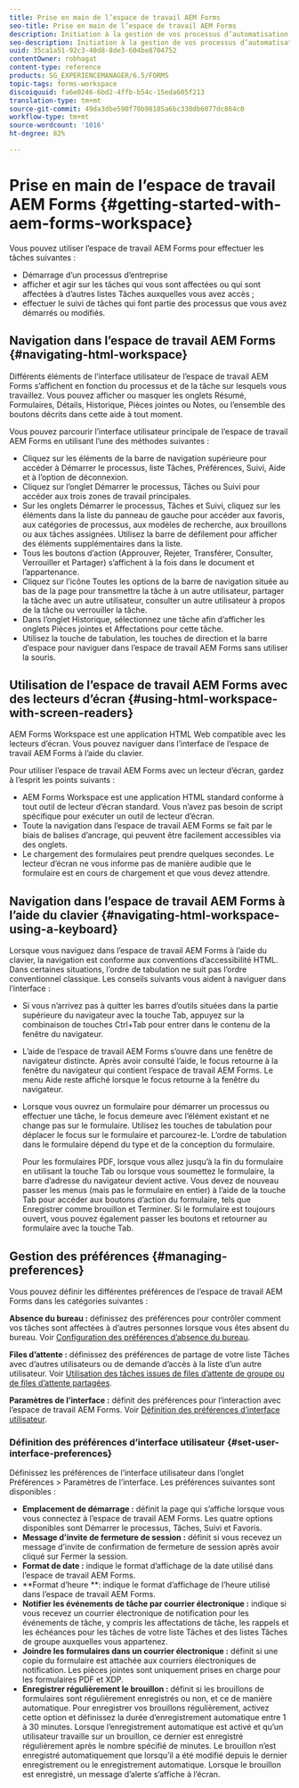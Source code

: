 ```yaml
---
title: Prise en main de l’espace de travail AEM Forms
seo-title: Prise en main de l’espace de travail AEM Forms
description: Initiation à la gestion de vos processus d’automatisation d’entreprise avec l’espace de travail LiveCycle AEM Forms.
seo-description: Initiation à la gestion de vos processus d’automatisation d’entreprise avec l’espace de travail LiveCycle AEM Forms.
uuid: 35ca1a51-92c3-40d8-8de3-604be8704752
contentOwner: robhagat
content-type: reference
products: SG_EXPERIENCEMANAGER/6.5/FORMS
topic-tags: forms-workspace
discoiquuid: fa6e0246-6bd2-4ffb-b54c-15eda605f213
translation-type: tm+mt
source-git-commit: 49da3dbe590f70b98185a6bc330db6077dc864c0
workflow-type: tm+mt
source-wordcount: '1016'
ht-degree: 82%

---
```



# Prise en main de l’espace de travail AEM Forms {#getting-started-with-aem-forms-workspace}

Vous pouvez utiliser l’espace de travail AEM Forms pour effectuer les tâches suivantes :

* Démarrage d’un processus d’entreprise
* afficher et agir sur les tâches qui vous sont affectées ou qui sont affectées à d’autres listes Tâches auxquelles vous avez accès ;
* effectuer le suivi de tâches qui font partie des processus que vous avez démarrés ou modifiés.

## Navigation dans l’espace de travail AEM Forms {#navigating-html-workspace}

Différents éléments de l’interface utilisateur de l’espace de travail AEM Forms s’affichent en fonction du processus et de la tâche sur lesquels vous travaillez. Vous pouvez afficher ou masquer les onglets Résumé, Formulaires, Détails, Historique, Pièces jointes ou Notes, ou l’ensemble des boutons décrits dans cette aide à tout moment.

Vous pouvez parcourir l’interface utilisateur principale de l’espace de travail AEM Forms en utilisant l’une des méthodes suivantes :

* Cliquez sur les éléments de la barre de navigation supérieure pour accéder à Démarrer le processus, liste Tâches, Préférences, Suivi, Aide et à l’option de déconnexion.
* Cliquez sur l’onglet Démarrer le processus, Tâches ou Suivi pour accéder aux trois zones de travail principales.
* Sur les onglets Démarrer le processus, Tâches et Suivi, cliquez sur les éléments dans la liste du panneau de gauche pour accéder aux favoris, aux catégories de processus, aux modèles de recherche, aux brouillons ou aux tâches assignées. Utilisez la barre de défilement pour afficher des éléments supplémentaires dans la liste.
* Tous les boutons d’action (Approuver, Rejeter, Transférer, Consulter, Verrouiller et Partager) s’affichent à la fois dans le document et l’appartenance.
* Cliquez sur l’icône Toutes les options de la barre de navigation située au bas de la page pour transmettre la tâche à un autre utilisateur, partager la tâche avec un autre utilisateur, consulter un autre utilisateur à propos de la tâche ou verrouiller la tâche.
* Dans l’onglet Historique, sélectionnez une tâche afin d’afficher les onglets Pièces jointes et Affectations pour cette tâche.
* Utilisez la touche de tabulation, les touches de direction et la barre d’espace pour naviguer dans l’espace de travail AEM Forms sans utiliser la souris.

## Utilisation de l’espace de travail AEM Forms avec des lecteurs d’écran {#using-html-workspace-with-screen-readers}

AEM Forms Workspace est une application HTML Web compatible avec les lecteurs d’écran. Vous pouvez naviguer dans l’interface de l’espace de travail AEM Forms à l’aide du clavier.

Pour utiliser l’espace de travail AEM Forms avec un lecteur d’écran, gardez à l’esprit les points suivants :

* AEM Forms Workspace est une application HTML standard conforme à tout outil de lecteur d’écran standard. Vous n’avez pas besoin de script spécifique pour exécuter un outil de lecteur d’écran.
* Toute la navigation dans l’espace de travail AEM Forms se fait par le biais de balises d’ancrage, qui peuvent être facilement accessibles via des onglets.
* Le chargement des formulaires peut prendre quelques secondes. Le lecteur d’écran ne vous informe pas de manière audible que le formulaire est en cours de chargement et que vous devez attendre.

## Navigation dans l’espace de travail AEM Forms à l’aide du clavier {#navigating-html-workspace-using-a-keyboard}

Lorsque vous naviguez dans l’espace de travail AEM Forms à l’aide du clavier, la navigation est conforme aux conventions d’accessibilité HTML. Dans certaines situations, l’ordre de tabulation ne suit pas l’ordre conventionnel classique. Les conseils suivants vous aident à naviguer dans l’interface :

* Si vous n’arrivez pas à quitter les barres d’outils situées dans la partie supérieure du navigateur avec la touche Tab, appuyez sur la combinaison de touches Ctrl+Tab pour entrer dans le contenu de la fenêtre du navigateur.
* L’aide de l’espace de travail AEM Forms s’ouvre dans une fenêtre de navigateur distincte. Après avoir consulté l’aide, le focus retourne à la fenêtre du navigateur qui contient l’espace de travail AEM Forms. Le menu Aide reste affiché lorsque le focus retourne à la fenêtre du navigateur.
* Lorsque vous ouvrez un formulaire pour démarrer un processus ou effectuer une tâche, le focus demeure avec l’élément existant et ne change pas sur le formulaire. Utilisez les touches de tabulation pour déplacer le focus sur le formulaire et parcourez-le. L’ordre de tabulation dans le formulaire dépend du type et de la conception du formulaire.

   Pour les formulaires PDF, lorsque vous allez jusqu’à la fin du formulaire en utilisant la touche Tab ou lorsque vous soumettez le formulaire, la barre d’adresse du navigateur devient active. Vous devez de nouveau passer les menus (mais pas le formulaire en entier) à l’aide de la touche Tab pour accéder aux boutons d’action du formulaire, tels que Enregistrer comme brouillon et Terminer. Si le formulaire est toujours ouvert, vous pouvez également passer les boutons et retourner au formulaire avec la touche Tab.

## Gestion des préférences {#managing-preferences}

Vous pouvez définir les différentes préférences de l’espace de travail AEM Forms dans les catégories suivantes :

**Absence du bureau :** définissez des préférences pour contrôler comment vos tâches sont affectées à d’autres personnes lorsque vous êtes absent du bureau. Voir [Configuration des préférences d’absence du bureau](todo-lists.md#setting-out-of-office-preferences).

**Files d’attente :** définissez des préférences de partage de votre liste Tâches avec d’autres utilisateurs ou de demande d’accès à la liste d’un autre utilisateur. Voir [Utilisation des tâches issues de files d’attente de groupe ou de files d’attente partagées](todo-lists.md#working-with-tasks-from-group-and-shared-queues).

**Paramètres de l’interface :** définit des préférences pour l’interaction avec l’espace de travail AEM Forms. Voir [Définition des préférences d’interface utilisateur](#set-user-interface-preferences).

### Définition des préférences d’interface utilisateur {#set-user-interface-preferences}

Définissez les préférences de l’interface utilisateur dans l’onglet Préférences > Paramètres de l’interface. Les préférences suivantes sont disponibles :

* **Emplacement de démarrage :** définit la page qui s’affiche lorsque vous vous connectez à l’espace de travail AEM Forms. Les quatre options disponibles sont Démarrer le processus, Tâches, Suivi et Favoris.
* **Message d’invite de fermeture de session :** définit si vous recevez un message d’invite de confirmation de fermeture de session après avoir cliqué sur Fermer la session.
* **Format de date :** indique le format d’affichage de la date utilisé dans l’espace de travail AEM Forms.
* **Format d’heure **: indique le format d’affichage de l’heure utilisé dans l’espace de travail AEM Forms.
* **Notifier les événements de tâche par courrier électronique :** indique si vous recevez un courrier électronique de notification pour les événements de tâche, y compris les affectations de tâche, les rappels et les échéances pour les tâches de votre liste Tâches et des listes Tâches de groupe auxquelles vous appartenez.
* **Joindre les formulaires dans un courrier électronique :** définit si une copie du formulaire est attachée aux courriers électroniques de notification. Les pièces jointes sont uniquement prises en charge pour les formulaires PDF et XDP.
* **Enregistrer régulièrement le brouillon :** définit si les brouillons de formulaires sont régulièrement enregistrés ou non, et ce de manière automatique. Pour enregistrer vos brouillons régulièrement, activez cette option et définissez la durée d’enregistrement automatique entre 1 à 30 minutes. Lorsque l’enregistrement automatique est activé et qu’un utilisateur travaille sur un brouillon, ce dernier est enregistré régulièrement après le nombre spécifié de minutes. Le brouillon n’est enregistré automatiquement que lorsqu’il a été modifié depuis le dernier enregistrement ou le enregistrement automatique. Lorsque le brouillon est enregistré, un message d’alerte s’affiche à l’écran.
